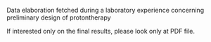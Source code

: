 Data elaboration fetched during a laboratory experience concerning preliminary design of protontherapy

If interested only on the final results, please look only at PDF file.
